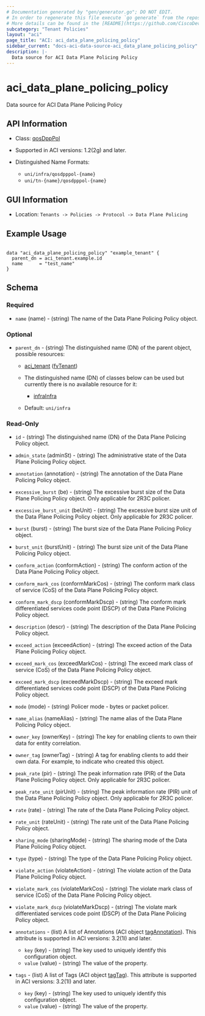 ```yaml
---
# Documentation generated by "gen/generator.go"; DO NOT EDIT.
# In order to regenerate this file execute `go generate` from the repository root.
# More details can be found in the [README](https://github.com/CiscoDevNet/terraform-provider-aci/blob/master/README.md).
subcategory: "Tenant Policies"
layout: "aci"
page_title: "ACI: aci_data_plane_policing_policy"
sidebar_current: "docs-aci-data-source-aci_data_plane_policing_policy"
description: |-
  Data source for ACI Data Plane Policing Policy
---
```


# aci_data_plane_policing_policy #

Data source for ACI Data Plane Policing Policy

## API Information ##

* Class: [qosDppPol](https://pubhub.devnetcloud.com/media/model-doc-latest/docs/app/index.html#/objects/qosDppPol/overview)

* Supported in ACI versions: 1.2(2g) and later.

* Distinguished Name Formats:
  - `uni/infra/qosdpppol-{name}`
  - `uni/tn-{name}/qosdpppol-{name}`

## GUI Information ##

* Location: `Tenants -> Policies -> Protocol -> Data Plane Policing`

## Example Usage ##

```hcl

data "aci_data_plane_policing_policy" "example_tenant" {
  parent_dn = aci_tenant.example.id
  name      = "test_name"
}

```

## Schema ##

### Required ###

* `name` (name) - (string) The name of the Data Plane Policing Policy object.

### Optional ###

* `parent_dn` - (string) The distinguished name (DN) of the parent object, possible resources:
  - [aci_tenant](https://registry.terraform.io/providers/CiscoDevNet/aci/latest/docs/resources/tenant) ([fvTenant](https://pubhub.devnetcloud.com/media/model-doc-latest/docs/app/index.html#/objects/fvTenant/overview))
  - The distinguished name (DN) of classes below can be used but currently there is no available resource for it:
    - [infraInfra](https://pubhub.devnetcloud.com/media/model-doc-latest/docs/app/index.html#/objects/infraInfra/overview)

  - Default: `uni/infra`

### Read-Only ###

* `id` - (string) The distinguished name (DN) of the Data Plane Policing Policy object.
* `admin_state` (adminSt) - (string) The administrative state of the Data Plane Policing Policy object.
* `annotation` (annotation) - (string) The annotation of the Data Plane Policing Policy object.
* `excessive_burst` (be) - (string) The excessive burst size of the Data Plane Policing Policy object. Only applicable for 2R3C policer.
* `excessive_burst_unit` (beUnit) - (string) The excessive burst size unit of the Data Plane Policing Policy object. Only applicable for 2R3C policer.
* `burst` (burst) - (string) The burst size of the Data Plane Policing Policy object.
* `burst_unit` (burstUnit) - (string) The burst size unit of the Data Plane Policing Policy object.
* `conform_action` (conformAction) - (string) The conform action of the Data Plane Policing Policy object.
* `conform_mark_cos` (conformMarkCos) - (string) The conform mark class of service (CoS) of the Data Plane Policing Policy object.
* `conform_mark_dscp` (conformMarkDscp) - (string) The conform mark differentiated services code point (DSCP) of the Data Plane Policing Policy object.
* `description` (descr) - (string) The description of the Data Plane Policing Policy object.
* `exceed_action` (exceedAction) - (string) The exceed action of the Data Plane Policing Policy object.
* `exceed_mark_cos` (exceedMarkCos) - (string) The exceed mark class of service (CoS) of the Data Plane Policing Policy object.
* `exceed_mark_dscp` (exceedMarkDscp) - (string) The exceed mark differentiated services code point (DSCP) of the Data Plane Policing Policy object.
* `mode` (mode) - (string) Policer mode - bytes or packet policer.
* `name_alias` (nameAlias) - (string) The name alias of the Data Plane Policing Policy object.
* `owner_key` (ownerKey) - (string) The key for enabling clients to own their data for entity correlation.
* `owner_tag` (ownerTag) - (string) A tag for enabling clients to add their own data. For example, to indicate who created this object.
* `peak_rate` (pir) - (string) The peak information rate (PIR) of the Data Plane Policing Policy object. Only applicable for 2R3C policer.
* `peak_rate_unit` (pirUnit) - (string) The peak information rate (PIR) unit of the Data Plane Policing Policy object. Only applicable for 2R3C policer.
* `rate` (rate) - (string) The rate of the Data Plane Policing Policy object.
* `rate_unit` (rateUnit) - (string) The rate unit of the Data Plane Policing Policy object.
* `sharing_mode` (sharingMode) - (string) The sharing mode of the Data Plane Policing Policy object.
* `type` (type) - (string) The type of the Data Plane Policing Policy object.
* `violate_action` (violateAction) - (string) The violate action of the Data Plane Policing Policy object.
* `violate_mark_cos` (violateMarkCos) - (string) The violate mark class of service (CoS) of the Data Plane Policing Policy object.
* `violate_mark_dscp` (violateMarkDscp) - (string) The violate mark differentiated services code point (DSCP) of the Data Plane Policing Policy object.

* `annotations` - (list) A list of Annotations (ACI object [tagAnnotation](https://pubhub.devnetcloud.com/media/model-doc-latest/docs/app/index.html#/objects/tagAnnotation/overview)). This attribute is supported in ACI versions: 3.2(1l) and later.
  * `key` (key) - (string) The key used to uniquely identify this configuration object.
  * `value` (value) - (string) The value of the property.

* `tags` - (list) A list of Tags (ACI object [tagTag](https://pubhub.devnetcloud.com/media/model-doc-latest/docs/app/index.html#/objects/tagTag/overview)). This attribute is supported in ACI versions: 3.2(1l) and later.
  * `key` (key) - (string) The key used to uniquely identify this configuration object.
  * `value` (value) - (string) The value of the property.
